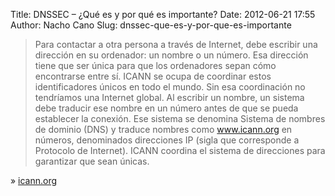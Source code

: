 Title: DNSSEC – ¿Qué es y por qué es importante?
Date: 2012-06-21 17:55
Author: Nacho Cano
Slug: dnssec-que-es-y-por-que-es-importante

> Para contactar a otra persona a través de Internet, debe escribir una
> dirección en su ordenador: un nombre o un número. Esa dirección tiene
> que ser única para que los ordenadores sepan cómo encontrarse entre
> sí. ICANN se ocupa de coordinar estos identificadores únicos en todo
> el mundo. Sin esa coordinación no tendríamos una Internet global. Al
> escribir un nombre, un sistema debe traducir ese nombre en un número
> antes de que se pueda establecer la conexión. Ese sistema se denomina
> Sistema de nombres de dominio (DNS) y traduce nombres como
> www.icann.org en números, denominados direcciones IP (sigla que
> corresponde a Protocolo de Internet). ICANN coordina el sistema de
> direcciones para garantizar que sean únicas.

» [icann.org][]

  [icann.org]: http://www.icann.org/es/about/learning/factsheets/dnssec-qaa-09oct08-es.htm
    "DNSSEC – ¿Qué es y por qué es importante?"
